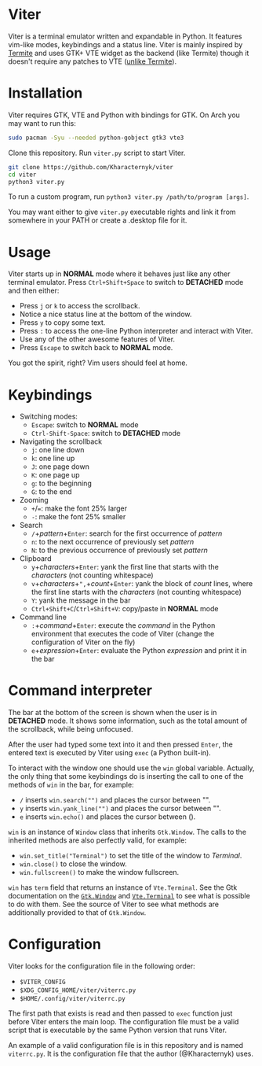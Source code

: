 # Viter
Viter is a terminal emulator written and expandable in Python. It features vim-like modes, keybindings and a status line. Viter is mainly inspired by [Termite](https://github.com/thestinger/termite) and uses GTK+ VTE widget as the backend (like Termite) though it doesn't require any patches to VTE ([unlike Termite](https://github.com/thestinger/termite#dependencies)).

# Installation
Viter requires GTK, VTE and Python with bindings for GTK. On Arch you may want to run this:
```bash
sudo pacman -Syu --needed python-gobject gtk3 vte3
```
Clone this repository. Run `viter.py` script to start Viter.
```bash
git clone https://github.com/Kharacternyk/viter
cd viter
python3 viter.py
```
To run a custom program, run `python3 viter.py /path/to/program [args]`.

You may want either to give `viter.py` executable rights and link it from somewhere in your PATH or create a .desktop file for it.

# Usage
Viter starts up in **NORMAL** mode where it behaves just like any other terminal emulator. Press `Ctrl+Shift+Space` to switch to **DETACHED** mode and then either:
- Press `j` or `k` to access the scrollback.
- Notice a nice status line at the bottom of the window.
- Press `y` to copy some text.
- Press `:` to access the one-line Python interpreter and interact with Viter.
- Use any of the other awesome features of Viter.
- Press `Escape` to switch back to **NORMAL** mode.

You got the spirit, right? Vim users should feel at home.

# Keybindings
- Switching modes:
    - `Escape`: switch to **NORMAL** mode
    - `Ctrl-Shift-Space`: switch to **DETACHED** mode
- Navigating the scrollback
    - `j`: one line down
    - `k`: one line up
    - `J`: one page down
    - `K`: one page up
    - `g`: to the beginning
    - `G`: to the end
- Zooming
    - `+`/`=`: make the font 25% larger
    - `-`: make the font 25% smaller
- Search
    - `/`+_pattern_+`Enter`: search for the first occurrence of _pattern_
    - `n`: to the next occurrence of previously set _pattern_
    - `N`: to the previous occurrence of previously set _pattern_
- Clipboard
    - `y`+_characters_+`Enter`: yank the first line that starts with the _characters_ (not counting whitespace)
    - `v`+_characters_+`",`+_count_+`Enter`: yank the block of _count_ lines, where the first line starts with the _characters_ (not counting whitespace)
    - `Y`: yank the message in the bar
    - `Ctrl+Shift+C`/`Ctrl+Shift+V`: copy/paste in **NORMAL** mode
- Command line
    - `:`+_command_+`Enter`: execute the _command_ in the Python environment that executes the code of Viter (change the configuration of Viter on the fly)
    - `e`+_expression_+`Enter`: evaluate the Python _expression_ and print it in the bar

# Command interpreter
The bar at the bottom of the screen is shown when the user is in **DETACHED** mode. It shows some information, such as the total amount of the scrollback, while being unfocused.

After the user had typed some text into it and then pressed `Enter`, the entered text is executed by Viter using `exec` (a Python built-in).

To interact with the window one should use the `win` global variable. Actually, the only thing that some keybindings do is inserting the call to one of the methods of `win` in the bar, for example:
- `/` inserts `win.search("")` and places the cursor between "".
- `y` inserts `win.yank_line("")` and places the cursor between "".
- `e` inserts `win.echo()` and places the cursor between ().

`win` is an instance of `Window` class that inherits `Gtk.Window`. The calls to the inherited methods are also perfectly valid, for example:
- `win.set_title("Terminal")` to set the title of the window to _Terminal_.
- `win.close()` to close the window.
- `win.fullscreen()` to make the window fullscreen.

`win` has `term` field that returns an instance of `Vte.Terminal`. See the Gtk documentation on the [`Gtk.Window`](https://lazka.github.io/pgi-docs/Gtk-3.0/classes/Window.html) and [`Vte.Terminal`](https://lazka.github.io/pgi-docs/Vte-2.91/classes/Terminal.html) to see what is possible to do with them. See the source of Viter to see what methods are additionally provided to that of `Gtk.Window`.

# Configuration
Viter looks for the configuration file in the following order:
- `$VITER_CONFIG`
- `$XDG_CONFIG_HOME/viter/viterrc.py`
- `$HOME/.config/viter/viterrc.py`

The first path that exists is read and then passed to `exec` function just before Viter enters the main loop. The configuration file must be a valid script that is executable by the same Python version that runs Viter.

An example of a valid configuration file is in this repository and is named `viterrc.py`. It is the configuration file that the author (@Kharacternyk) uses.
